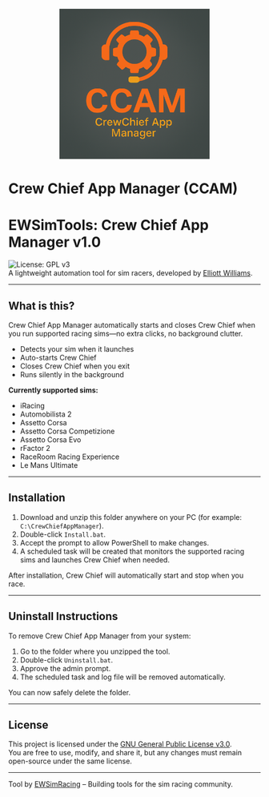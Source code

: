 <p align="center">
  <img src="CCAM_logo.png" alt="CCAM Logo" width="300">
</p>

# Crew Chief App Manager (CCAM)


# EWSimTools: Crew Chief App Manager v1.0  

![License: GPL v3](https://img.shields.io/badge/License-GPLv3-blue.svg)  
A lightweight automation tool for sim racers, developed by [Elliott Williams](https://www.instagram.com/ewsimracing).  

---

## What is this?  
Crew Chief App Manager automatically starts and closes Crew Chief when you run supported racing sims—no extra clicks, no background clutter.  

- Detects your sim when it launches  
- Auto-starts Crew Chief  
- Closes Crew Chief when you exit  
- Runs silently in the background  

**Currently supported sims:**  
- iRacing  
- Automobilista 2  
- Assetto Corsa  
- Assetto Corsa Competizione  
- Assetto Corsa Evo  
- rFactor 2  
- RaceRoom Racing Experience  
- Le Mans Ultimate  

---

## Installation  

1. Download and unzip this folder anywhere on your PC (for example: `C:\CrewChiefAppManager`).  
2. Double-click `Install.bat`.  
3. Accept the prompt to allow PowerShell to make changes.  
4. A scheduled task will be created that monitors the supported racing sims and launches Crew Chief when needed.  

After installation, Crew Chief will automatically start and stop when you race.  

---

## Uninstall Instructions  

To remove Crew Chief App Manager from your system:  

1. Go to the folder where you unzipped the tool.  
2. Double-click `Uninstall.bat`.  
3. Approve the admin prompt.  
4. The scheduled task and log file will be removed automatically.  

You can now safely delete the folder.  

---

## License  

This project is licensed under the [GNU General Public License v3.0](LICENSE).  
You are free to use, modify, and share it, but any changes must remain open-source under the same license.  

---

Tool by [EWSimRacing](https://www.instagram.com/ewsimracing) – Building tools for the sim racing community.  
